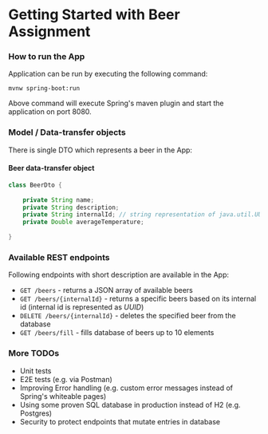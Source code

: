 # Getting Started with Beer Assignment

### How to run the App
Application can be run by executing the following command:

    mvnw spring-boot:run

Above command will execute Spring's maven plugin and start the application on port 8080.

### Model / Data-transfer objects
There is single DTO which represents a beer in the App:

#### Beer data-transfer object
```java
class BeerDto {
    
    private String name;
    private String description;
    private String internalId; // string representation of java.util.UUID
    private Double averageTemperature;
    
}
```

### Available REST endpoints
Following endpoints with short description are available in the App:

- `GET /beers` - returns a JSON array of available beers
- `GET /beers/{internalId}` - returns a specific beers based on its internal id (internal id is represented as *UUID*)
- `DELETE /beers/{internalId}` - deletes the specified beer from the database
- `GET /beers/fill` - fills database of beers up to 10 elements

### More TODOs

- Unit tests
- E2E tests (e.g. via Postman)
- Improving Error handling (e.g. custom error messages instead of Spring's whiteable pages)
- Using some proven SQL database in production instead of H2 (e.g. Postgres)
- Security to protect endpoints that mutate entries in database
